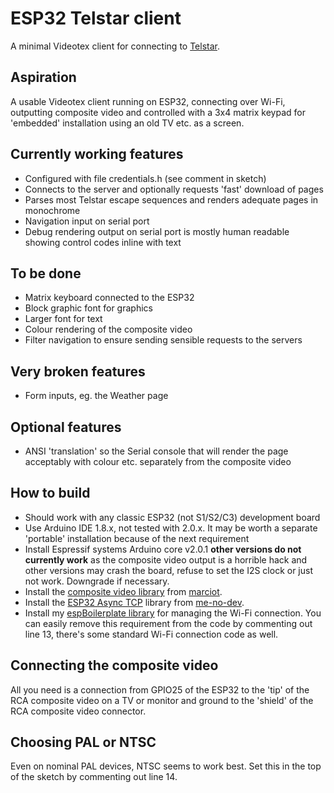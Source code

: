 # ESP32 Telstar client
A minimal Videotex client for connecting to [Telstar](https://glasstty.com/).

## Aspiration

A usable Videotex client running on ESP32, connecting over Wi-Fi, outputting composite video and controlled with a 3x4 matrix keypad for 'embedded' installation using an old TV etc. as a screen.

## Currently working features

- Configured with file credentials.h (see comment in sketch)
- Connects to the server and optionally requests 'fast' download of pages
- Parses most Telstar escape sequences and renders adequate pages in monochrome
- Navigation input on serial port
- Debug rendering output on serial port is mostly human readable showing control codes inline with text

## To be done

- Matrix keyboard connected to the ESP32
- Block graphic font for graphics
- Larger font for text
- Colour rendering of the composite video
- Filter navigation to ensure sending sensible requests to the servers

## Very broken features

- Form inputs, eg. the Weather page

## Optional features

- ANSI 'translation' so the Serial console that will render the page acceptably with colour etc. separately from the composite video

## How to build

- Should work with any classic ESP32 (not S1/S2/C3) development board
- Use Arduino IDE 1.8.x, not tested with 2.0.x. It may be worth a separate 'portable' installation because of the next requirement
- Install Espressif systems Arduino core v2.0.1 **other versions do not currently work** as the composite video output is a horrible hack and other versions may crash the board, refuse to set the I2S clock or just not work. Downgrade if necessary.
- Install the [composite video library](https://github.com/marciot/ESP32CompositeColorVideo) from [marciot](https://github.com/marciot).
- Install the [ESP32 Async TCP](https://github.com/me-no-dev/AsyncTCP/blob/master/src/AsyncTCP.h) library from [me-no-dev](https://github.com/me-no-dev).
- Install my [espBoilerplate library](https://github.com/ncmreynolds/espBoilerplate) for managing the Wi-Fi connection. You can easily remove this requirement from the code by commenting out line 13, there's some standard Wi-Fi connection code as well.

## Connecting the composite video

All you need is a connection from GPIO25 of the ESP32 to the 'tip' of the RCA composite video on a TV or monitor and ground to the 'shield' of the RCA composite video connector.

## Choosing PAL or NTSC

Even on nominal PAL devices, NTSC seems to work best. Set this in the top of the sketch by commenting out line 14.
